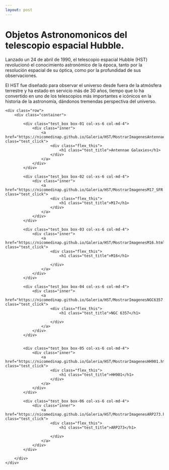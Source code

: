 ```yaml
---
layout: post
--- 
```


<html lang="es">
<head>
	<meta charset="utf-8">
	<meta name="description" content="Composiciones">
	<meta name="keywords" content="HTML5">
	<title>Galeria de fotos </title>

<!-- Local -->
<!-- <link rel="stylesheet" href="/Users/nicomedinap/Documents/GitHub/nicomedinap.github.io/public/css/galeria.css"> -->

<!-- Publico -->
<link rel="stylesheet" href="/public/css/HST.css"> 

</head>


<h1 class="page_title">Objetos Astronomonicos del telescopio espacial Hubble.</h1>

<p> Lanzado un 24 de abril de 1990, el telescopio espacial Hubble (HST) revolucionó el conocimiento astronómico de la época, tanto por la resolución espacial de su óptica, como por la profundidad de sus observaciones.</p>

<p>El HST fue diseñado para observar el universo desde fuera de la atmósfera terrestre y ha estado en servicio más de 30 años, tiempo que lo ha convertido en uno de los telescopios más importantes e icónicos en la historia de la astronomía, dándonos tremendas perspectiva del universo.</p>

<body>

    <div class="row">
        <div class="container">

            <div class="test_box box-01 col-xs-6 col-md-4">
                <div class="inner">
                    <a href="https://nicomedinap.github.io/Galeria/HST/MostrarImagenesAntennaeGalaxies.html" class="test_click">
                        <div class="flex_this">
                            <h1 class="test_title">Antennae Galaxies</h1>
                        </div>
                    </a>
                </div>
            </div>

            <div class="test_box box-02 col-xs-6 col-md-4">
                <div class="inner">
                    <a href="https://nicomedinap.github.io/Galeria/HST/MostrarImagenesM17_SFR.html" class="test_click">
                        <div class="flex_this">
                            <h1 class="test_title">M17</h1>
                        </div>
                    </a>
                </div>
            </div>

            <div class="test_box box-03 col-xs-6 col-md-4">
                <div class="inner">
                    <a href="https://nicomedinap.github.io/Galeria/HST/MostrarImagenesM16.html" class="test_click">
                        <div class="flex_this">
                            <h1 class="test_title">M16</h1>
                            
                        </div>
                    </a>
                </div>
            </div>

            <div class="test_box box-04 col-xs-6 col-md-4">
                <div class="inner">
                    <a href="https://nicomedinap.github.io/Galeria/HST/MostrarImagenesNGC6357.html" class="test_click">
                        <div class="flex_this">
                            <h1 class="test_title">NGC 6357</h1>
                            
                        </div>
                    </a>
                </div>
            </div>
    
           
            <div class="test_box box-05 col-xs-6 col-md-4">
                <div class="inner">
                    <a href="https://nicomedinap.github.io/Galeria/HST/MostrarImagenesHH901.html" class="test_click">
                        <div class="flex_this">
                            <h1 class="test_title">HH901</h1>
                        </div>
                    </a>
                </div>
            </div>

            <div class="test_box box-06 col-xs-6 col-md-4">
                <div class="inner">
                    <a href="https://nicomedinap.github.io/Galeria/HST/MostrarImagenesARP273.html" class="test_click">
                        <div class="flex_this">
                            <h1 class="test_title">ARP273</h1>
                            
                        </div>
                    </a>
                </div>
            </div>

        </div>
    </div>

</body>
</html>